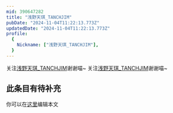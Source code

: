 ```yaml
---
mid: 390647282
title: "浅野天琪_TANCHJIM"
pubDate: "2024-11-04T11:22:13.773Z"
updatedDate: "2024-11-04T11:22:13.773Z"
profile:
  {
    Nickname: ["浅野天琪_TANCHJIM"],
  }
---
```


关注[浅野天琪_TANCHJIM](https://space.bilibili.com/390647282)谢谢喵~ 关注[浅野天琪_TANCHJIM](https://space.bilibili.com/390647282)谢谢喵~

## 此条目有待补充
你可以在[这里](https://github.com/Yuhanawa/VTuber.ICU-Content/edit/master/v/浅野天琪_TANCHJIM/index.md)编辑本文
